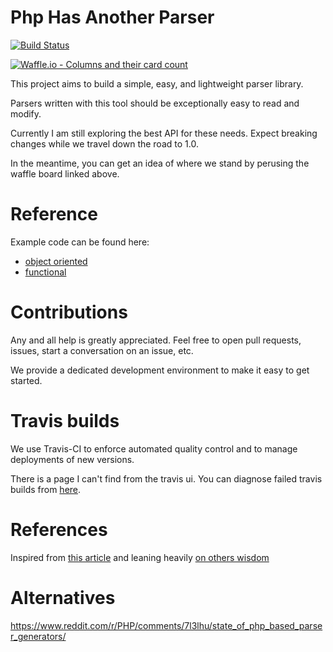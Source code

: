 # Php Has Another Parser

[![Build Status](https://www.travis-ci.com/ylixir/phap.svg?branch=master)](https://www.travis-ci.com/ylixir/phap)

[![Waffle.io - Columns and their card count](https://badge.waffle.io/ylixir/phap.svg?columns=all)](https://waffle.io/ylixir/phap)

This project aims to build a simple, easy, and lightweight parser library.

Parsers written with this tool should be exceptionally easy to read and modify.

Currently I am still exploring the best API for these needs. Expect breaking changes while we travel down the road to 1.0.

In the meantime, you can get an idea of where we stand by perusing the waffle board linked above.

# Reference

Example code can be found here:

-   [object oriented](test/Integration/OopExamples.php)
-   [functional](test/Integration/functional_examples.php)

# Contributions

Any and all help is greatly appreciated. Feel free to open pull requests, issues, start a conversation on an issue, etc.

We provide a dedicated development environment to make it easy to get started.

# Travis builds

We use Travis-CI to enforce automated quality control and to manage deployments of new versions.

There is a page I can't find from the travis ui.
You can diagnose failed travis builds from [here](https://www.travis-ci.com/ylixir/phap/requests).

# References

Inspired from [this article](http://theorangeduck.com/page/you-could-have-invented-parser-combinators) and leaning heavily [on others wisdom](https://package.elm-lang.org/packages/elm/parser/latest/Parser)

# Alternatives

https://www.reddit.com/r/PHP/comments/7l3lhu/state_of_php_based_parser_generators/

